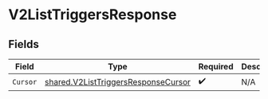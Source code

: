 # V2ListTriggersResponse


## Fields

| Field                                                                                             | Type                                                                                              | Required                                                                                          | Description                                                                                       |
| ------------------------------------------------------------------------------------------------- | ------------------------------------------------------------------------------------------------- | ------------------------------------------------------------------------------------------------- | ------------------------------------------------------------------------------------------------- |
| `Cursor`                                                                                          | [shared.V2ListTriggersResponseCursor](../../../pkg/models/shared/v2listtriggersresponsecursor.md) | :heavy_check_mark:                                                                                | N/A                                                                                               |